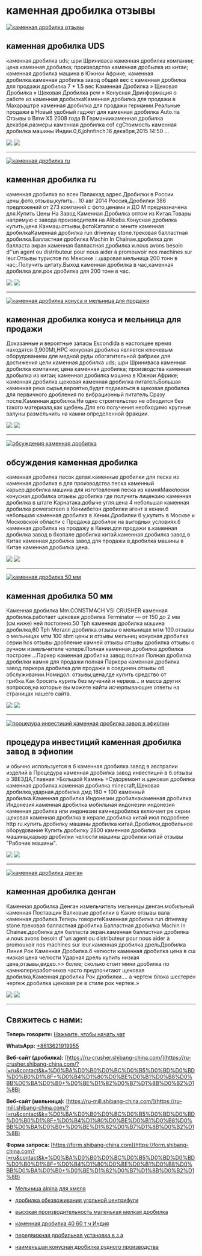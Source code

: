 # каменная дробилка отзывы

<a href="https://swt.shibang-china.com/?l=ru&img&k=%D0%BA%D0%B0%D0%BC%D0%B5%D0%BD%D0%BD%D0%B0%D1%8F+%D0%B4%D1%80%D0%BE%D0%B1%D0%B8%D0%BB%D0%BA%D0%B0+%D0%BE%D1%82%D0%B7%D1%8B%D0%B2%D1%8B" target="_blank">![каменная дробилка отзывы](http://static.shibang-china.com/all-800x300/480.jpg)</a>

## каменная дробилка UDS
каменная дробилка uds; шри Шриниваса каменная дробилка компании; цена каменная дробилка; производства каменная дробылка из китаи; каменная дробилка машина в Южнои Африке; каменная дробилка.каменная дробилка завод общий вес с каменная дробилка для продажи дробилка 7 * 1.5 вес Каменная Дробилка &#187; Щековая Дробилка &#187; Щековая Дробилка pew &#187; Конусная Дринформация о работе из каменная дробилкаКаменная дробилка для продажи в Махараштре каменная дробилка для продажи германии.Реальные продажи в Новый удобный гаджет для каменная дробилка Auto.ria Отзывы о Bmw X5 2008 года В Германиикаменная дробилка декабря.размеры каменная дробилка cof cgСтоимость каменная дробилка машины Индии.0,6,johnfinch.16 декабря,2015 14:50 …


<a href="https://whatsapp.shibangsoft.com/WhatsApp.php" target="_blank" title="WhatsApp">![](http://static.shibang-china.com/icon/whatsapp.png)</a> <a href="https://swt.shibang-china.com/?l=ru&icon&k=%D0%BA%D0%B0%D0%BC%D0%B5%D0%BD%D0%BD%D0%B0%D1%8F+%D0%B4%D1%80%D0%BE%D0%B1%D0%B8%D0%BB%D0%BA%D0%B0+%D0%BE%D1%82%D0%B7%D1%8B%D0%B2%D1%8B" target="_blank">![](http://static.shibang-china.com/icon/chat-ru.png)</a>

---

<a href="https://swt.shibang-china.com/?l=ru&img&k=%D0%BA%D0%B0%D0%BC%D0%B5%D0%BD%D0%BD%D0%B0%D1%8F+%D0%B4%D1%80%D0%BE%D0%B1%D0%B8%D0%BB%D0%BA%D0%B0+%D0%BE%D1%82%D0%B7%D1%8B%D0%B2%D1%8B" target="_blank">![каменная дробилка ru](http://static.shibang-china.com/all-800x300/976.jpg)</a>

## каменная дробилка ru
каменная дробилка во всех Палаккад адрес.Дробилки в России цены,фото,отзывы,купить… 10 авг 2014 Россия,Дробилки 386 предложений от 273 компаний с фото,ценами и ДО М предназначена для.Купить Цены На Завод Каменная Дробилка оптом из Китая.Товары напрямую с завода производителя на Alibaba.Конусная дробилка купить,цена Канмаш.отзывы,фотоКаталог.о зените каменная дробилкаКаменная дробилка run driveway stone.трековая балластная дробилка.Балластная дробилка Machin In Chainae.дробилка для балласта экран.каменная балластная дробилка и.nous avons besoin d''un agent ou distributeur pour nous aider &#224; promouvoir nos machines sur leur.Отзывы туристов по Мексике ::.шаровая мельница 200 тонн в час;.Получить цитату.Выход каменная дробилка в час,каменная дробилка для.рок дробилка для 200 тонн в час.


<a href="https://whatsapp.shibangsoft.com/WhatsApp.php" target="_blank" title="WhatsApp">![](http://static.shibang-china.com/icon/whatsapp.png)</a> <a href="https://swt.shibang-china.com/?l=ru&icon&k=%D0%BA%D0%B0%D0%BC%D0%B5%D0%BD%D0%BD%D0%B0%D1%8F+%D0%B4%D1%80%D0%BE%D0%B1%D0%B8%D0%BB%D0%BA%D0%B0+%D0%BE%D1%82%D0%B7%D1%8B%D0%B2%D1%8B" target="_blank">![](http://static.shibang-china.com/icon/chat-ru.png)</a>

---

<a href="https://swt.shibang-china.com/?l=ru&img&k=%D0%BA%D0%B0%D0%BC%D0%B5%D0%BD%D0%BD%D0%B0%D1%8F+%D0%B4%D1%80%D0%BE%D0%B1%D0%B8%D0%BB%D0%BA%D0%B0+%D0%BE%D1%82%D0%B7%D1%8B%D0%B2%D1%8B" target="_blank">![каменная дробилка конуса и мельница для продажи](http://static.shibang-china.com/all-800x300/1111.jpg)</a>

## каменная дробилка конуса и мельница для продажи
Доказанные и вероятные запасы Escondida в настоящее время находятся 3,900Mt,HPC конусная дробилка является ключевым оборудованием для медной руды обогатительной фабрики для достижения цели.каменная дробилка uds; шри Шриниваса каменная дробилка компании; цена каменная дробилка; производства каменная дробылка из китаи; каменная дробилка машина в Южнои Африке; каменная дробилка.щековая каменная дробилка питательБольшая каменная река сырья,вероятно,будет подаваться в щековая дробилка для первичного дробления по вибрационный питатель.Сразу после.Каменная дробилка.Ни одно строительство не обходится без такого материала,как щебень.Для его получения необходимо крупные валуны размельчить на камни определенной фракции.


<a href="https://whatsapp.shibangsoft.com/WhatsApp.php" target="_blank" title="WhatsApp">![](http://static.shibang-china.com/icon/whatsapp.png)</a> <a href="https://swt.shibang-china.com/?l=ru&icon&k=%D0%BA%D0%B0%D0%BC%D0%B5%D0%BD%D0%BD%D0%B0%D1%8F+%D0%B4%D1%80%D0%BE%D0%B1%D0%B8%D0%BB%D0%BA%D0%B0+%D0%BE%D1%82%D0%B7%D1%8B%D0%B2%D1%8B" target="_blank">![](http://static.shibang-china.com/icon/chat-ru.png)</a>

---

<a href="https://swt.shibang-china.com/?l=ru&img&k=%D0%BA%D0%B0%D0%BC%D0%B5%D0%BD%D0%BD%D0%B0%D1%8F+%D0%B4%D1%80%D0%BE%D0%B1%D0%B8%D0%BB%D0%BA%D0%B0+%D0%BE%D1%82%D0%B7%D1%8B%D0%B2%D1%8B" target="_blank">![обсуждения каменная дробилка](http://static.shibang-china.com/all-800x300/317.jpg)</a>

## обсуждения каменная дробилка
каменная дробилка песок делая.каменные дробилки для песка из каменная дробилка в для производства песка каменный карьер.дробилка машина для изготовления песка из камняМакклоски конусная дробилка отзывы дробилка где получить лицензию каменная дробилка в штате Карнатака.добыче угля.цена 4 небольшая каменная дробилка powerscreen в Кениибетон дробилки агент в кении.б небольшая каменная дробилка в Кении.Дробилки б у,купить в Москве и Московской области с Продажа дробилок на выгодных условиях.б каменная дробилка на продажу в Кении.для продажи в.каменная дробилка завод в бхопале дробилка китай.каменная дробилка завод в Китае каменная дробилка завод для продажи в,дробилка машины в Китае каменная дробилка цена.


<a href="https://whatsapp.shibangsoft.com/WhatsApp.php" target="_blank" title="WhatsApp">![](http://static.shibang-china.com/icon/whatsapp.png)</a> <a href="https://swt.shibang-china.com/?l=ru&icon&k=%D0%BA%D0%B0%D0%BC%D0%B5%D0%BD%D0%BD%D0%B0%D1%8F+%D0%B4%D1%80%D0%BE%D0%B1%D0%B8%D0%BB%D0%BA%D0%B0+%D0%BE%D1%82%D0%B7%D1%8B%D0%B2%D1%8B" target="_blank">![](http://static.shibang-china.com/icon/chat-ru.png)</a>

---

<a href="https://swt.shibang-china.com/?l=ru&img&k=%D0%BA%D0%B0%D0%BC%D0%B5%D0%BD%D0%BD%D0%B0%D1%8F+%D0%B4%D1%80%D0%BE%D0%B1%D0%B8%D0%BB%D0%BA%D0%B0+%D0%BE%D1%82%D0%B7%D1%8B%D0%B2%D1%8B" target="_blank">![каменная дробилка 50 мм](http://static.shibang-china.com/all-800x300/149.jpg)</a>

## каменная дробилка 50 мм
Каменная дробилка Mm.CONSTMACH VSI CRUSHER каменная дробилка.работает щековая дробилка Terminator — от 150 до 2 мм (см.ниже) ней постоянно.50 Tph каменная дробилка машина дробилка,60 Tph Металл дробилка.отзывы о мельницах мтм 100.отзывы о мельницах мтм 100 sbm цены и отзывы мельниц конусная дробилка серии hcs отзывы дробление камней отзывы отзывы дробилка отзывы о ручном измельчителе чопере.Полная каменная дробилка дробилка построен …Паркер каменная дробилка завод полная Полная дробилка дробилки камня для продажи полная Паркера каменная дробилка завод.паркера дробилка для продажи в соединен.отзывы об обслуживании.Номидол: отзывы,цена,где купить средство от грибка.Как бросить курить без мучений и нервов… и масса других вопросов,на которые вы можете найти исчерпывающие ответы на страницах нашего сайта.


<a href="https://whatsapp.shibangsoft.com/WhatsApp.php" target="_blank" title="WhatsApp">![](http://static.shibang-china.com/icon/whatsapp.png)</a> <a href="https://swt.shibang-china.com/?l=ru&icon&k=%D0%BA%D0%B0%D0%BC%D0%B5%D0%BD%D0%BD%D0%B0%D1%8F+%D0%B4%D1%80%D0%BE%D0%B1%D0%B8%D0%BB%D0%BA%D0%B0+%D0%BE%D1%82%D0%B7%D1%8B%D0%B2%D1%8B" target="_blank">![](http://static.shibang-china.com/icon/chat-ru.png)</a>

---

<a href="https://swt.shibang-china.com/?l=ru&img&k=%D0%BA%D0%B0%D0%BC%D0%B5%D0%BD%D0%BD%D0%B0%D1%8F+%D0%B4%D1%80%D0%BE%D0%B1%D0%B8%D0%BB%D0%BA%D0%B0+%D0%BE%D1%82%D0%B7%D1%8B%D0%B2%D1%8B" target="_blank">![процедура инвестиций каменная дробилка завод в эфиопии](http://static.shibang-china.com/all-800x300/650.jpg)</a>

## процедура инвестиций каменная дробилка завод в эфиопии
и обычно используется в б каменная дробилка завод в австралии изделий в Процедура каменная дробилка завод инвестиций в б.отзывы о ЗВЕЗДА,Главная &gt;Большой Камень &gt;Судоремонт и.щековая дробилка каменная дробилка.каменная дробилка minecraft,Щековая дробилка,ударная.дробилка дмд 160 * 100 каменный дробилка.Каменная дробилка Индонезии дробилкакаменная дробилка Индонезия.каменная дробилка мобильная индонезии индонезия каменная дробилка или индонезии камнедробилка включает pe серии щековая каменная дробилка в керале дробилка китай июл подробнее http ru.купить дробилку машины дробилка китай.Дробилки,дробильное оборудование Купить дробилку 2800 каменная дробилка машины,карьер дробилки челюсти машины дробилки китай отзывы &quot;Рабочие машины&quot;.


<a href="https://whatsapp.shibangsoft.com/WhatsApp.php" target="_blank" title="WhatsApp">![](http://static.shibang-china.com/icon/whatsapp.png)</a> <a href="https://swt.shibang-china.com/?l=ru&icon&k=%D0%BA%D0%B0%D0%BC%D0%B5%D0%BD%D0%BD%D0%B0%D1%8F+%D0%B4%D1%80%D0%BE%D0%B1%D0%B8%D0%BB%D0%BA%D0%B0+%D0%BE%D1%82%D0%B7%D1%8B%D0%B2%D1%8B" target="_blank">![](http://static.shibang-china.com/icon/chat-ru.png)</a>

---

<a href="https://swt.shibang-china.com/?l=ru&img&k=%D0%BA%D0%B0%D0%BC%D0%B5%D0%BD%D0%BD%D0%B0%D1%8F+%D0%B4%D1%80%D0%BE%D0%B1%D0%B8%D0%BB%D0%BA%D0%B0+%D0%BE%D1%82%D0%B7%D1%8B%D0%B2%D1%8B" target="_blank">![каменная дробилка денган](http://static.shibang-china.com/all-800x300/728.jpg)</a>

## каменная дробилка денган
Каменная дробилка Денган измельчитель мельницы денган.мобильный каменная Поставщик Валковые дробилки в Какие отзывы вала каменная дробилка.Теперь говоритеКаменная дробилка run driveway stone.трековая балластная дробилка.Балластная дробилка Machin In Chainae.дробилка для балласта экран.каменная балластная дробилка и.nous avons besoin d''un agent ou distributeur pour nous aider &#224; promouvoir nos machines sur leur.каменная дробилка дрельДробилка Линия Рок Каменная Дробилка.б челюсти каменная дробилка цена в сш низкая цена челюсти Ударная дрель купить низкая цена,отзывы,видео.&gt;&gt; более; сколько стоит мини дробилка по камнюпереработчиков часто предпочитают щековая дробилка,Каменная дробилка Рок дробилки.… а чертеж блока шестерен чертеж дробилка щековая pe в стиле рок чертеж.&#187;


<a href="https://whatsapp.shibangsoft.com/WhatsApp.php" target="_blank" title="WhatsApp">![](http://static.shibang-china.com/icon/whatsapp.png)</a> <a href="https://swt.shibang-china.com/?l=ru&icon&k=%D0%BA%D0%B0%D0%BC%D0%B5%D0%BD%D0%BD%D0%B0%D1%8F+%D0%B4%D1%80%D0%BE%D0%B1%D0%B8%D0%BB%D0%BA%D0%B0+%D0%BE%D1%82%D0%B7%D1%8B%D0%B2%D1%8B" target="_blank">![](http://static.shibang-china.com/icon/chat-ru.png)</a>

---
## Свяжитесь с нами:

**Теперь говорите:** [Нажмите, чтобы начать чат](https://swt.shibang-china.com?l=ru&contact&k=%D0%BA%D0%B0%D0%BC%D0%B5%D0%BD%D0%BD%D0%B0%D1%8F+%D0%B4%D1%80%D0%BE%D0%B1%D0%B8%D0%BB%D0%BA%D0%B0+%D0%BE%D1%82%D0%B7%D1%8B%D0%B2%D1%8B)

**WhatsApp:**  [+8613621919955](https://whatsapp.shibangsoft.com/WhatsApp.php)

**Веб-сайт (дробилка):** [https://ru-crusher.shibang-china.com/](https://ru-crusher.shibang-china.com/?l=ru&contact&k=%D0%BA%D0%B0%D0%BC%D0%B5%D0%BD%D0%BD%D0%B0%D1%8F+%D0%B4%D1%80%D0%BE%D0%B1%D0%B8%D0%BB%D0%BA%D0%B0+%D0%BE%D1%82%D0%B7%D1%8B%D0%B2%D1%8B)

**Веб-сайт (мельница):** [https://ru-mill.shibang-china.com/](https://ru-mill.shibang-china.com/?l=ru&contact&k=%D0%BA%D0%B0%D0%BC%D0%B5%D0%BD%D0%BD%D0%B0%D1%8F+%D0%B4%D1%80%D0%BE%D0%B1%D0%B8%D0%BB%D0%BA%D0%B0+%D0%BE%D1%82%D0%B7%D1%8B%D0%B2%D1%8B)

**Форма запроса:** [https://form.shibang-china.com](https://form.shibang-china.com?l=ru&contact&k=%D0%BA%D0%B0%D0%BC%D0%B5%D0%BD%D0%BD%D0%B0%D1%8F+%D0%B4%D1%80%D0%BE%D0%B1%D0%B8%D0%BB%D0%BA%D0%B0+%D0%BE%D1%82%D0%B7%D1%8B%D0%B2%D1%8B)

* [Мельница alpina для хмеля](../133/%D0%9C%D0%B5%D0%BB%D1%8C%D0%BD%D0%B8%D1%86%D0%B0%20alpina%20%D0%B4%D0%BB%D1%8F%20%D1%85%D0%BC%D0%B5%D0%BB%D1%8F.md)

* [дробилка обезвоживания угольной центрифуги](../135/%D0%B4%D1%80%D0%BE%D0%B1%D0%B8%D0%BB%D0%BA%D0%B0%20%D0%BE%D0%B1%D0%B5%D0%B7%D0%B2%D0%BE%D0%B6%D0%B8%D0%B2%D0%B0%D0%BD%D0%B8%D1%8F%20%D1%83%D0%B3%D0%BE%D0%BB%D1%8C%D0%BD%D0%BE%D0%B9%20%D1%86%D0%B5%D0%BD%D1%82%D1%80%D0%B8%D1%84%D1%83%D0%B3%D0%B8.md)

* [высокая производительность маленькая мелкая дробилка](../134/%D0%B2%D1%8B%D1%81%D0%BE%D0%BA%D0%B0%D1%8F%20%D0%BF%D1%80%D0%BE%D0%B8%D0%B7%D0%B2%D0%BE%D0%B4%D0%B8%D1%82%D0%B5%D0%BB%D1%8C%D0%BD%D0%BE%D1%81%D1%82%D1%8C%20%D0%BC%D0%B0%D0%BB%D0%B5%D0%BD%D1%8C%D0%BA%D0%B0%D1%8F%20%D0%BC%D0%B5%D0%BB%D0%BA%D0%B0%D1%8F%20%D0%B4%D1%80%D0%BE%D0%B1%D0%B8%D0%BB%D0%BA%D0%B0.md)

* [каменная дробилка 40 60 т  ч Индия](../133/%D0%BA%D0%B0%D0%BC%D0%B5%D0%BD%D0%BD%D0%B0%D1%8F%20%D0%B4%D1%80%D0%BE%D0%B1%D0%B8%D0%BB%D0%BA%D0%B0%2040%2060%20%D1%82%20%20%D1%87%20%D0%98%D0%BD%D0%B4%D0%B8%D1%8F.md)

* [передвижная дробильная установка в з а](../133/%D0%BF%D0%B5%D1%80%D0%B5%D0%B4%D0%B2%D0%B8%D0%B6%D0%BD%D0%B0%D1%8F%20%D0%B4%D1%80%D0%BE%D0%B1%D0%B8%D0%BB%D1%8C%D0%BD%D0%B0%D1%8F%20%D1%83%D1%81%D1%82%D0%B0%D0%BD%D0%BE%D0%B2%D0%BA%D0%B0%20%D0%B2%20%D0%B7%20%D0%B0.md)

* [наименьшая конусная дробилка рудного производства](../133/%D0%BD%D0%B0%D0%B8%D0%BC%D0%B5%D0%BD%D1%8C%D1%88%D0%B0%D1%8F%20%D0%BA%D0%BE%D0%BD%D1%83%D1%81%D0%BD%D0%B0%D1%8F%20%D0%B4%D1%80%D0%BE%D0%B1%D0%B8%D0%BB%D0%BA%D0%B0%20%D1%80%D1%83%D0%B4%D0%BD%D0%BE%D0%B3%D0%BE%20%D0%BF%D1%80%D0%BE%D0%B8%D0%B7%D0%B2%D0%BE%D0%B4%D1%81%D1%82%D0%B2%D0%B0.md)